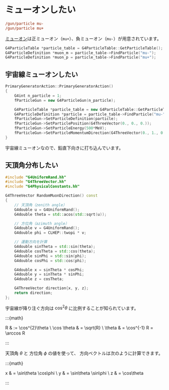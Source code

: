 # ミューオンしたい

```cfg
/gun/particle mu-
/gun/particle mu+
```

[ミューオン](https://pdg.lbl.gov/2020/listings/rpp2020-list-muon.pdf)は正ミューオン（``mu+``）、負ミューオン（``mu-``）が用意されています。

```cpp
G4ParticleTable *particle_table = G4ParticleTable::GetParticleTable();
G4ParticleDefinition *muon_m = particle_table->FindParticle("mu-");
G4ParticleDefinition *muon_p = particle_table->FindParticle("mu+");
```

## 宇宙線ミューオンしたい

```cpp
PrimaryGeneratorAction::PrimaryGeneratorAction()
{
    G4int n_particle = 1;
    fParticleGun = new G4ParticleGun(n_particle);

    G4ParticleTable *particle_table = new G4ParticleTable::GetParticleTable();
    G4ParticleDefinition *particle = particle_table->FindParticle("mu-");
    fParticleGun->SetParticleDefinition(particle);
    fParticleGun->SetParticlePosition(G4ThreeVector(0., 0., 0.));
    fParticleGun->SetParticleEnergy(500*MeV);
    fParticleGun->SetParticleMomentumDirection(G4ThreeVector(0., 1., 0.));
}
```

宇宙線ミューオンなので、鉛直下向きに打ち込んでいます。

## 天頂角分布したい

```cpp
#include "G4UniformRand.hh"
#include "G4ThreeVector.hh"
#include "G4PhysicalConstants.hh"

G4ThreeVector RandomMuonDirection() const
{
    // 天頂角（zenith angle）
    G4double u = G4UniformRand();
    G4double theta = std::acos(std::sqrt(u));

    // 方位角（azimuth angle）
    G4double v = G4UniformRand();
    G4double phi = CLHEP::twopi * v;

    // 運動方向を計算
    G4double sinTheta = std::sin(theta);
    G4double cosTheta = std::cos(theta);
    G4double sinPhi = std::sin(phi);
    G4double cosPhi = std::cos(phi);

    G4double x = sinTheta * cosPhi;
    G4double y = sinTheta * sinPhi;
    G4double z = cosTheta;

    G4ThreeVector direction{x, y, z};
    return direction;
};
```

宇宙線が降り注ぐ方向は $\cos^{2}\theta$ に比例することが知られています。

:::{math}

R & := \cos^{2}\theta \\
\cos \theta & = \sqrt{R} \\
\theta & = \cos^{-1} R = \arccos R

:::

天頂角 $\theta$ と
方位角 $\phi$ の値を使って、
方向ベクトルは次のように計算できます。

:::{math}

x & = \sin\theta \cos\phi \\
y & = \sin\theta \sin\phi \\
z & = \cos\theta

:::
